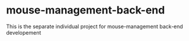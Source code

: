 # mouse-management-back-end
This is the separate individual project for mouse-management back-end developement
